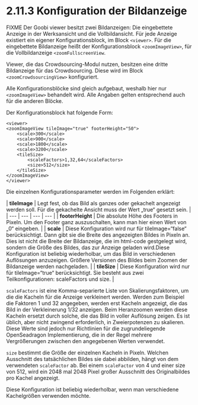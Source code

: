 # 2.11.3 Konfiguration der Bildanzeige

FIXME Der Goobi viewer besitzt zwei Bildanzeigen: Die eingebettete Anzeige in der Werksansicht und die Vollbildansicht. Für jede Anzeige existiert ein eigener Konfigurationsblock, im Block `<viewer>`. Für die eingebettete Bildanzeige heißt der Konfigurationsblock `<zoomImageView>`, für die Vollbildanzeige `<zoomFullscreenView`.

Viewer, die das Crowdsourcing-Modul nutzen, besitzen eine dritte Bildanzeige für das Crowdsourcing. Diese wird im Block `<zoomCrowdsourcingView>` konfiguriert.

Alle Konfigurationsblöcke sind gleich aufgebaut, weshalb hier nur `<zoomImageView>` behandelt wird. Alle Angaben gelten entsprechend auch für die anderen Blöcke.

Der Konfigurationsblock hat folgende Form:

```markup
<viewer>
<zoomImageView tileImage="true" footerHeight="50">
    <scale>300</scale>
    <scale>900</scale>
    <scale>1800</scale>
    <scale>3200</scale>
    <tileSize>
        <scaleFactors>1,32,64</scaleFactors>
        <size>512</size>
    </tileSize>
</zoomImageView>
</viewer>
```

Die einzelnen Konfigurationsparameter werden im Folgenden erklärt:

| **tileImage** | Legt fest, ob das Bild als ganzes oder gekachelt angezeigt werden soll. Für die gekachelte Ansicht muss der Wert „true“ gesetzt sein. |
| --- | --- | --- | --- |
| **footerHeight** | Die absolute Höhe des Footers in Pixeln. Um den Footer ganz auszuschalten, kann man hier einen Wert von „0“ eingeben. |
| **scale** | Diese Konfiguration wird nur für tileImage=“false“ berücksichtigt. Dann gibt sie die Breite des angezeigten Bildes in Pixeln an. Dies ist nicht die Breite der Bildanzeige, die im html-code gestgelegt wird, sondern die Größe des Bildes, das zur Anzeige geladen wird.Diese Konfiguration ist beliebig wiederholbar, um das Bild in verschiedenen Auflösungen anzuzeigen. Größere Versionen des Bildes beim Zoomen der Bildanzeige werden nachgeladen.  |
| **tileSize** | Diese Konfiguration wird nur für tileImage=“true“ berücksichtigt. Sie besteht aus zwei Teilkonfigurationen: scaleFactors und size.  |

`scaleFactors` ist eine Komma-separierte Liste von Skalierungsfaktoren, um die die Kacheln für die Anzeige verkleinert werden. Werden zum Beispiel die Faktoren 1 und 32 angegeben, werden erst Kacheln angezeigt, die das Bild in der Verkleinerung 1/32 anzeigen. Beim Heranzoomen werden diese Kacheln ersetzt durch solche, die das Bild in voller Auflösung zeigen. Es ist üblich, aber nicht zwingend erforderlich, in Zweierpotenzen zu skalieren. Diese Werte sind jedoch nur Richtlinien für die zugrundeliegende OpenSeadragon Implementierung, die in der Regel mehrere Vergrößerungen zwischen den angegebenen Werten verwendet.

`size` bestimmt die Größe der einzelnen Kacheln in Pixeln. Welchen Ausschnitt des tatsächlichen Bildes sie dabei abbilden, hängt von dem verwendeten `scaleFactor` ab. Bei einem `scaleFactor` von 4 und einer size von 512, wird ein 2048 mal 2048 Pixel großer Ausschnitt des Originalbildes pro Kachel angezeigt.

Diese Konfiguration ist beliebig wiederholbar, wenn man verschiedene Kachelgrößen verwenden möchte.

